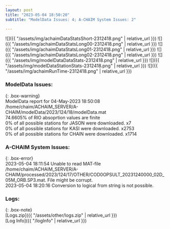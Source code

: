 ```yaml
---
layout: post
title: "2023-05-04 18:50:20"
subtitle: "ModelData Issues: 4; A-CHAIM System Issues: 2"

---
```


![]({{ "/assets/img/achaimDataStatsShort-2312418.png" | relative_url }})
![]({{ "/assets/img/achaimDataStatsLong00-2312418.png" | relative_url }})
![]({{ "/assets/img/achaimDataStatsLong01-2312418.png" | relative_url }})
![]({{ "/assets/img/achaimDataStatsLong02-2312418.png" | relative_url }})
![]({{ "/assets/img/modelDataDataStats-2312418.png" | relative_url }})
![]({{ "/assets/img/modelDataStationStats-2312418.png" | relative_url }})
![]({{ "/assets/img/achaimRunTime-2312418.png" | relative_url }})


### ModelData Issues:  
  
{: .box-warning}  
 ModelData report for 04-May-2023 18:50:08   
 /home/chaim/ACHAIM_SERVER/A-CHAIM/modelData/2023/124/18/modelData.mat   
 74.6605% of RIO absoprtion values are finite   
 0% of all possible stations for JASON were downloaded. x7   
 0% of all possible stations for KASI were downloaded. x2753   
 0% of all possible stations for CHAIN were downloaded. x1714   
  
### A-CHAIM System Issues:  
  
{: .box-error}  
2023-05-04 18:11:54 Unable to read MAT-file /home/chaim/ACHAIM_SERVER/A-CHAIM/processed/2023/124/17/OTHER/COD0OPSULT_20231240000_02D_05M_ORB.SP3.mat. File might be corrupt.  
2023-05-04 18:20:16 Conversion to logical from string is not possible.  

### Logs:  
  
{: .box-note}  
[Logs.zip]({{ "/assets/other/logs.zip" | relative_url }})  
[Log Info]({{ "/logInfo" | relative_url }})  
